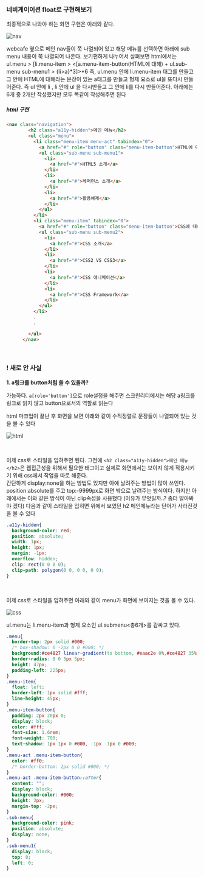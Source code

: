### 네비게이이션 float로 구현해보기  

최종적으로 나와야 하는 화면 구현은 아래와 같다.

![nav](https://user-images.githubusercontent.com/64240637/108992226-6851b500-76dc-11eb-9333-4a23f7f241e8.png)

webcafe 옆으로 메인 nav들이 쭉 나열되어 있고 해당 메뉴를 선택하면 아래에 sub menu 내용이 쭉 나열되어 나온다. 보기편하게 나누어서 살펴보면 html에서는 ul.menu > [li.menu-item > <[a.menu-item-button(HTML에 대해) + ul.sub-menu sub-menu1 > {li>a}*3]>*6  즉, ul.menu 안에 li.menu-item 태그를 만들고 그 안에 HTML에 대해라는 문장이 있는 a태그를 만들고 형제 요소로 ul을 또다시 만들어준다. 즉 ul 안에 li , li 안에 ul 을 다시만들고 그 안에 li를 다시 만들어준다. 
아래에는 6개 중 2개만 작성했지만 모두 똑같이 작성해주면 된다


##### html 구현
```html
<nav class="navigation">
        <h2 class="a11y-hidden">메인 메뉴</h2>
        <ul class="menu">
          <li class="menu-item menu-act" tabindex="0">
            <a href="#" role="button" class="menu-item-button">HTML에 대해</a>
            <ul class="sub-menu sub-menu1">
              <li>
                <a href="#">HTML5 소개</a>
              </li>
              <li>
                <a href="#">레퍼런스 소개</a>
              </li>
              <li>
                <a href="#">활용예제</a>
              </li>
            </ul>
          </li>
          <li class="menu-item" tabindex="0">
            <a href="#" role="button" class="menu-item-button">CSS에 대해</a>
            <ul class="sub-menu sub-menu2">
              <li>
                <a href="#">CSS 소개</a>
              </li>
              <li>
                <a href="#">CSS2 VS CSS3</a>
              </li>
              <li>
                <a href="#">CSS 애니메이션</a>
              </li>
              <li>
                <a href="#">CSS Framework</a>
              </li>
            </ul>
          </li>
          .
          .

        </ul>
      </nav>
```
<br>

### ! 새로 안 사실

__1. a링크를 button처럼 쓸 수 있을까?__    

가능하다. ```a[role='button']```으로 role설정을 해주면 스크린리더에서는 해당 a링크를 링크로 읽지 않고 button으로서의 역할로 읽는다
<br>

html 마크업이 끝난 후 화면을 보면 아래와 같이 수직정렬로 문장들이 나열되어 있는 것을 볼 수 있다

![html](https://user-images.githubusercontent.com/64240637/108997025-799dc000-76e2-11eb-9b19-259660b79632.png)


<br>

이제 css로 스타일을 입혀주면 된다. 그전에  ```<h2 class="a11y-hidden">메인 메뉴</h2>```은 웹접근성을 위해서 필요한 태그이고 실제로 화면에서는 보이지 않게 적용시키기 위해 css에서 작업을 따로 해준다.   
간단하게 display:none을 하는 방법도 있지만 아예 날려주는 방법이 많이 쓰인다. position:absolute를 주고 top:-9999px로 화면 밖으로 날려주는 방식이다. 하지만 아래에서는 이와 같은 방식이 아닌 clip속성을 사용했다 (이유가 무엇일까..? 좀더 알아봐야 겠다)
다음과 같이 스타일을 입히면 위에서 보였던 h2 메인메뉴라는 단어가 사라진것을 볼 수 있다
```css
.a11y-hidden{
  background-color: red;
  position: absolute;
  width: 1px;
  height: 1px;
  margin: -1px;
  overflow: hidden;
  clip: rect(0 0 0 0);
  clip-path: polygon(0 0, 0 0, 0 0);
}
```
<br>

이제 css로 스타일을 입혀주면 아래와 같이 menu가 화면에 보여지는 것을 볼 수 있다.

![css](https://user-images.githubusercontent.com/64240637/108996881-4ce9a880-76e2-11eb-89e7-c48e55586e7e.png)

ul.menu는 li.menu-item과 형제 요소인 ul.submenu<총6개>를 감싸고 있다. 
```css
.menu{
  border-top: 2px solid #000;
  /* box-shadow: 0 -2px 0 0 #000; */
  background:#ce4827 linear-gradient(to bottom, #eaac2e 0%,#ce4827 35%,#ce4827 70%,#eaac2e 100%);
  border-radius: 0 0 5px 5px;
  height: 47px;
  padding-left: 225px;
}
.menu-item{
  float: left;
  border-left: 1px solid #fff;
  line-height: 45px;
}
.menu-item-button{
  padding: 2px 20px 0; 
  display: block;
  color: #fff;
  font-size: 1.6rem;
  font-weight: 700;
  text-shadow: 1px 1px 0 #000, -1px -1px 0 #000;
}
.menu-act .menu-item-button{
  color: #ff0;
  /* border-bottom: 2px solid #000; */
}
.menu-act .menu-item-button::after{
  content: "";
  display: block;
  background-color: #000;
  height: 2px;
  margin-top: -2px;
}
.sub-menu{
  background-color: pink;
  position: absolute;
  display: none;
}
.sub-menu1{
  display: block;
  top: 0;
  left: 0;
}

```